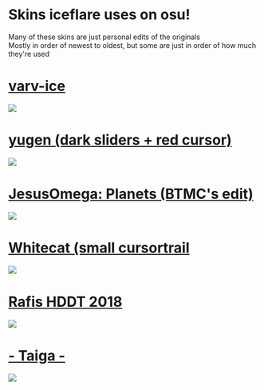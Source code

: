 # Skins iceflare uses on osu!

Many of these skins are just personal edits of the originals<br>
Mostly in order of newest to oldest, but some are just in order of how much they're used

# [varv-ice](http://www.mediafire.com/file/8adiaapvuzckcce/varv_ice_edit.osk/file) 
![](https://osu.ppy.sh/ss/16212331/05fd)

# [yugen (dark sliders + red cursor)](http://www.mediafire.com/file/z4gb928itrfrwvc/yugen_%2528dark_sliders_%252B_red_cursor%2529.osk/file) 
![](https://osu.ppy.sh/ss/16212359/efca)

# [JesusOmega: Planets (BTMC's edit)](https://drive.google.com/file/d/1DJl9BhBlzVQgSHxloTI2LOVPFOPm7GAr/view?usp=sharing) 
![](https://osu.ppy.sh/ss/16212385/b500)

# [Whitecat (small cursortrail](http://www.mediafire.com/file/8k79odjg0o6eszr/Whitecat+(small+cursortrail).osk/file) 
![](https://osu.ppy.sh/ss/16212420/5878)

# [Rafis HDDT 2018](https://circle-people.com/wp-content/Skins/Rafis/Rafis%202018-03-26%20HDDT.osk) 
![](https://osu.ppy.sh/ss/16212409/aaad)

# [- Taiga -](http://www.mediafire.com/file/zcdazakay1iqhqq/Taiga.osk/file) 
![](https://i.imgur.com/uTmAkHu.jpg)

